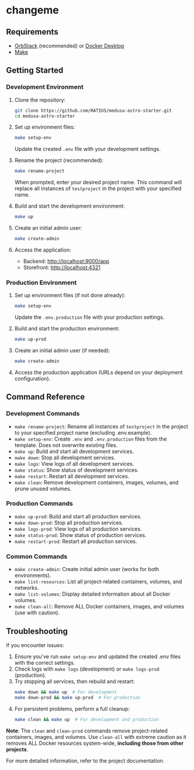 # changeme

## Requirements
- [OrbStack](https://orbstack.dev/) (recommended) or [Docker Desktop](https://www.docker.com/products/docker-desktop/)
- [Make](https://www.gnu.org/software/make/)

## Getting Started

### Development Environment

1. Clone the repository:
    ```bash
    git clone https://github.com/RATIU5/medusa-astro-starter.git
    cd medusa-astro-starter
    ```

2. Set up environment files:
    ```bash
    make setup-env
    ```
   Update the created `.env` file with your development settings.

3. Rename the project (recommended):
    ```bash
    make rename-project
    ```
    When prompted, enter your desired project name. This command will replace all instances of `testproject` in the project with your specified name.

4. Build and start the development environment:
   ```bash
   make up
   ```

5. Create an initial admin user:
   ```bash
   make create-admin
   ```

6. Access the application:
   - Backend: [http://localhost:9000/app](http://localhost:9000/app)
   - Storefront: [http://localhost:4321](http://localhost:4321)

### Production Environment

1. Set up environment files (if not done already):
    ```bash
    make setup-env
    ```
   Update the `.env.production` file with your production settings.

2. Build and start the production environment:
   ```bash
   make up-prod
   ```

3. Create an initial admin user (if needed):
   ```bash
   make create-admin
   ```

4. Access the production application (URLs depend on your deployment configuration).

## Command Reference

### Development Commands
- `make rename-project`: Rename all instances of `testproject` in the project to your specified project name (excluding .env.example).
- `make setup-env`: Create `.env` and `.env.production` files from the template. Does not overwrite existing files.
- `make up`: Build and start all development services.
- `make down`: Stop all development services.
- `make logs`: View logs of all development services.
- `make status`: Show status of development services.
- `make restart`: Restart all development services.
- `make clean`: Remove development containers, images, volumes, and prune unused volumes.

### Production Commands
- `make up-prod`: Build and start all production services.
- `make down-prod`: Stop all production services.
- `make logs-prod`: View logs of all production services.
- `make status-prod`: Show status of production services.
- `make restart-prod`: Restart all production services.

### Common Commands
- `make create-admin`: Create initial admin user (works for both environments).
- `make list-resources`: List all project-related containers, volumes, and networks.
- `make list-volumes`: Display detailed information about all Docker volumes.
- `make clean-all`: Remove ALL Docker containers, images, and volumes (use with caution).

## Troubleshooting

If you encounter issues:

1. Ensure you've run `make setup-env` and updated the created .env files with the correct settings.
2. Check logs with `make logs` (development) or `make logs-prod` (production).
3. Try stopping all services, then rebuild and restart:
   ```bash
   make down && make up  # For development
   make down-prod && make up-prod  # For production
   ```
4. For persistent problems, perform a full cleanup:
   ```bash
   make clean && make up  # For development and production
   ```

**Note**: The `clean` and `clean-prod` commands remove project-related containers, images, and volumes. Use `clean-all` with extreme caution as it removes ALL Docker resources system-wide, **including those from other projects**.

For more detailed information, refer to the project documentation.